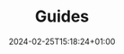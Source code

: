---
weight: 1100
title: "Guides"
description: "How to use Chapar."
icon: menu_book
lead: ""
date: "2024-02-25T15:18:24+01:00"
lastmod: "2024-02-25T15:18:24+01:00"
draft: false
images: []
---